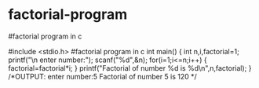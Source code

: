 # factorial-program
#factorial program in c


#include <stdio.h>
#factorial program in c
int main() {
   int n,i,factorial=1;
   printf("\n enter number:");
   scanf("%d",&n);
   for(i=1;i<=n;i++)
   {
       factorial=factorial*i;
   }
   printf("Factorial of number %d is %d\n",n,factorial);
}
/*OUTPUT:
enter number:5
Factorial of number 5 is 120
*/
